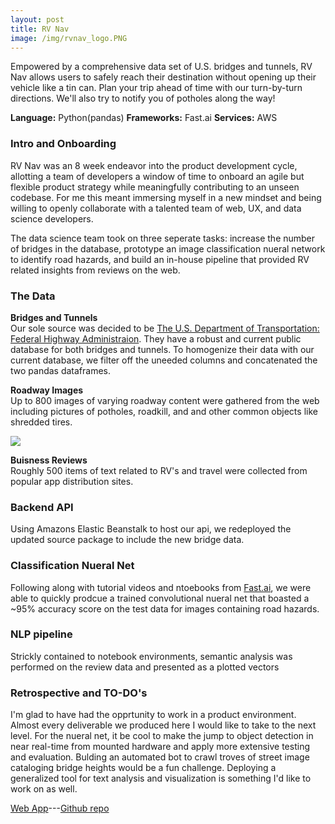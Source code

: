 ```yaml
---
layout: post
title: RV Nav
image: /img/rvnav_logo.PNG
---
```

Empowered by a comprehensive data set of U.S. bridges and tunnels, RV Nav allows users to safely reach their destination without opening up their vehicle like a tin can. Plan your trip ahead of time with our turn-by-turn directions. We'll also try to notify you of potholes along the way!

**Language:** Python(pandas) **Frameworks:** Fast.ai **Services:** AWS

### Intro and Onboarding
RV Nav was an 8 week endeavor into the product development cycle, allotting a team of developers a window of time to onboard an agile but flexible product strategy while meaningfully contributing to an unseen codebase. For me this meant immersing myself in a new mindset and being willing to openly collaborate with a talented team of web, UX, and data science developers.

The data science team took on three seperate tasks: increase the number of bridges in the database, prototype an image classification nueral network to identify road hazards, and build an in-house pipeline that provided RV related insights from reviews on the web. 

### The Data
**Bridges and Tunnels**<br/>
Our sole source was decided to be [The U.S. Department of Transportation: Federal Highway Administraion](https://www.fhwa.dot.gov/bridge/nbi/ascii2018.cfm). They have a robust and current public database for both bridges and tunnels. To homogenize their data with our current database, we filter off the uneeded columns and concatenated the two pandas dataframes.  

**Roadway Images**<br/>
Up to 800 images of varying roadway content were gathered from the web including pictures of potholes, roadkill, and and other common objects like shredded tires. 

![](/img/roads-and-pothole.PNG)

**Buisness Reviews**<br/>
Roughly 500 items of text related to RV's and travel were collected from popular app distribution sites.

### Backend API
Using Amazons Elastic Beanstalk to host our api, we redeployed the updated source package to include the new bridge data.

### Classification Nueral Net
Following along with tutorial videos and ntoebooks from [Fast.ai](https://www.fast.ai/), we were able to quickly prodcue a trained convolutional nueral net that boasted a ~95% accuracy score on the test data for images containing road hazards.

### NLP pipeline
Strickly contained to notebook environments, semantic analysis was performed on the review data and presented as a plotted vectors

### Retrospective and TO-DO's
I'm glad to have had the opprtunity to work in a product environment. Almost every deliverable we produced here I would like to take to the next level. For the nueral net, it be cool to make the jump to object detection in near real-time from mounted hardware and apply more extensive testing and evaluation. Bulding an automated bot to crawl troves of street image cataloging bridge heights would be a fun challenge. Deploying a generalized tool for text analysis and visualization is something I'd like to work on as well.



  



[Web App](https://www.rvnav.com/)---[Github repo](https://github.com/Labs17-RVNav)
